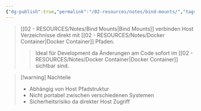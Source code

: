 ```yaml
---
{"dg-publish":true,"permalink":"/02-resources/notes/bind-mounts/","tags":["informatik/virtualisierung/docker/storage","informatik/virtualisierung/docker/development"],"noteIcon":"","updated":"2025-09-10T16:40:26.000+02:00"}
---
```



>[[02 - RESOURCES/Notes/Bind Mounts\|Bind Mounts]] verbinden Host Verzeichnisse direkt mit [[02 - RESOURCES/Notes/Docker Container\|Docker Container]] Pfaden.
>>Ideal für Development da Änderungen am Code sofort im [[02 - RESOURCES/Notes/Docker Container\|Docker Container]] sichtbar sind.

>[!warning] Nachteile
>- Abhängig von Host Pfadstruktur
>- Nicht portabel zwischen verschiedenen Systemen
>- Sicherheitsrisiko da direkter Host Zugriff